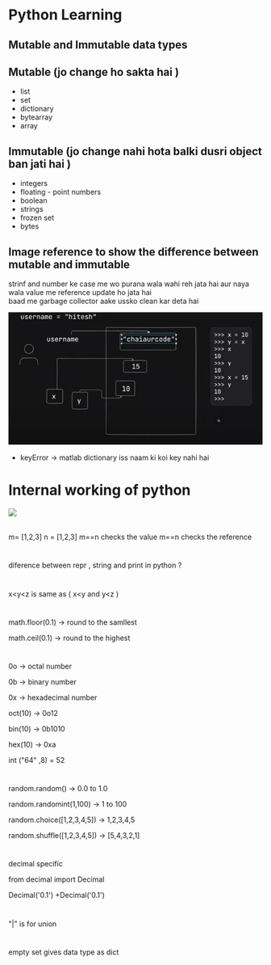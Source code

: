 # Python Learning

## Mutable and Immutable data types 
  
  ## Mutable (jo change ho sakta hai )
  * list 
  * set 
  * dictionary
  * bytearray
  * array

  ## Immutable (jo change nahi hota balki dusri object ban jati hai )

  * integers 
  * floating - point numbers 
  * boolean 
  * strings 
  * frozen set 
  * bytes 
 
 ## Image reference to show the difference between mutable and immutable 

 strinf and number ke case me wo purana wala wahi reh jata hai aur naya wala value me reference update ho jata hai <br>
 baad me garbage collector aake ussko clean kar deta hai  



 <img src = "./01_basics/items/image.png"></img>


 - keyError -> matlab dictionary iss naam ki koi key nahi hai


 # Internal working of python

 <img src = "./01_basics/items/"></img>

 ##

 m= [1,2,3]
 n = [1,2,3]
  m==n  checks the value
  m==n checks the reference

  #

  diference between repr , string and print in python ?


  #


  x<y<z    is same as ( x<y and y<z )


  #

  math.floor(0.1) -> round to the samllest 

  math.ceil(0.1) -> round to the highest

  #

  0o -> octal number

  0b -> binary number

  0x -> hexadecimal number

  oct(10) -> 0o12

  bin(10) -> 0b1010   

  hex(10) -> 0xa

  int ("64" ,8) = 52

  #

  random.random() -> 0.0 to 1.0

  random.randomint(1,100) -> 1 to 100

  random.choice([1,2,3,4,5]) -> 1,2,3,4,5

  random.shuffle([1,2,3,4,5]) -> [5,4,3,2,1]
  #
  decimal specific

  from decimal import Decimal

  Decimal('0.1') +Decimal('0.1')

#

"|" is for union 

#
empty set gives data type as dict

#
